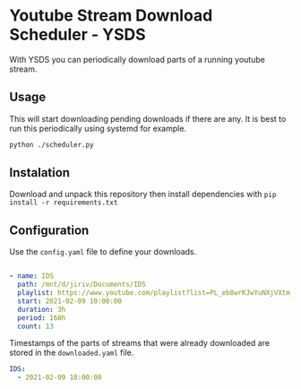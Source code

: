 # Youtube Stream Download Scheduler - YSDS

With YSDS you can periodically download parts of a running youtube stream. 

## Usage
This will start downloading pending downloads if there are any. It is best to run this periodically using systemd for example.
```bash
python ./scheduler.py
```
## Instalation
Download and unpack this repository then install dependencies with `pip install -r requirements.txt`

## Configuration
Use the `config.yaml` file to define your downloads.

```yaml

- name: IDS                                                                             #name of the section
  path: /mnt/d/jiriv/Documents/IDS                                                      #path to folder where streams should be downloaded
  playlist: https://www.youtube.com/playlist?list=PL_eb8wrKJwYuNXjVXtm_Tyh9mf5gT9Xrr    #url of the youtube playlist
  start: 2021-02-09 10:00:00                                                            #timestamp with the start of the part of the stream you want to download
  duration: 3h                                                                          #duration of the part of the stream
  period: 168h                                                                          #period (after how much time should another part be downloaded)
  count: 13                                                                             #how many parts do you want to download

```

Timestamps of the parts of streams that were already downloaded are stored in the `downloaded.yaml` file.

```yaml
IDS:
  - 2021-02-09 10:00:00
```
